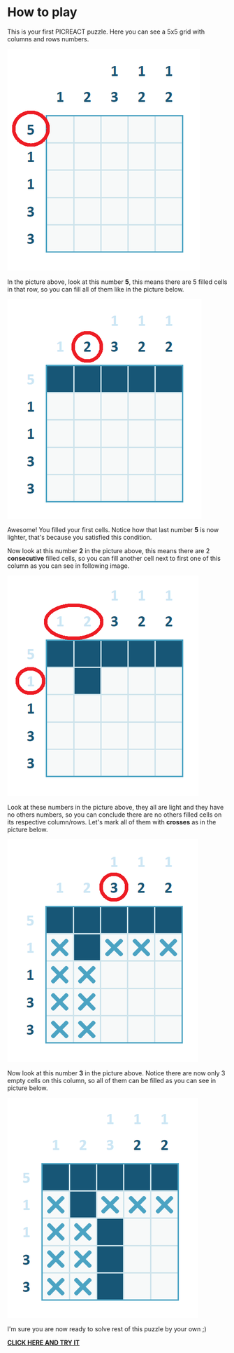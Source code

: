 # How to play

This is your first PICREACT puzzle. Here you can see a 5x5 grid with columns and rows numbers.

![Tutorial 1](./screenshots/tutorial/1.png)

In the picture above, look at this number **5**, this means there are 5 filled cells in that row, so you can fill all of them like in the picture below.

![Tutorial 2](./screenshots/tutorial/2.png)

Awesome! You filled your first cells. Notice how that last number **5** is now lighter, that's because you satisfied this condition.

Now look at this number **2** in the picture above, this means there are 2 **consecutive** filled cells, so you can fill another cell next to first one of this column as you can see in following image.

![Tutorial 3](./screenshots/tutorial/3.png)

Look at these numbers in the picture above, they all are light and they have no others numbers, so you can conclude there are no others filled cells on its respective column/rows. Let's mark all of them with **crosses** as in the picture below.

![Tutorial 4](./screenshots/tutorial/4.png)

Now look at this number **3** in the picture above. Notice there are now only 3 empty cells on this column, so all of them can be filled as you can see in picture below.

![Tutorial 5](./screenshots/tutorial/5.png)

I'm sure you are now ready to solve rest of this puzzle by your own ;)

[**CLICK HERE AND TRY IT**](https://picreact.vercel.app/load/daeadfadeadebhadadafaf)
